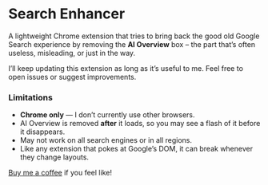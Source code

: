 # Search Enhancer

A lightweight Chrome extension that tries to bring back the good old Google Search experience by removing the **AI Overview** box – the part that’s often useless, misleading, or just in the way.  

I’ll keep updating this extension as long as it’s useful to me. Feel free to open issues or suggest improvements.

### Limitations
- **Chrome only** — I don’t currently use other browsers.
- AI Overview is removed **after** it loads, so you may see a flash of it before it disappears.
- May not work on all search engines or in all regions.
- Like any extension that pokes at Google’s DOM, it can break whenever they change layouts.


[Buy me a coffee](https://buymeacoffee.com/tkvu4hic5g) if you feel like!